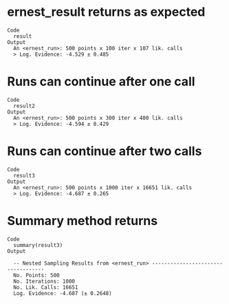 # ernest_result returns as expected

    Code
      result
    Output
      An <ernest_run>: 500 points x 100 iter x 107 lik. calls
      > Log. Evidence: -4.529 ± 0.485

# Runs can continue after one call

    Code
      result2
    Output
      An <ernest_run>: 500 points x 300 iter x 400 lik. calls
      > Log. Evidence: -4.594 ± 0.429

# Runs can continue after two calls

    Code
      result3
    Output
      An <ernest_run>: 500 points x 1000 iter x 16651 lik. calls
      > Log. Evidence: -4.687 ± 0.265

# Summary method returns

    Code
      summary(result3)
    Output
      
      -- Nested Sampling Results from <ernest_run> -----------------------------------
      No. Points: 500
      No. Iterations: 1000
      No. Lik. Calls: 16651
      Log. Evidence: -4.687 (± 0.2648)


